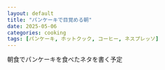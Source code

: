 ```yaml
---
layout: default
title: "パンケーキで目覚める朝"
date: 2025-05-06
categories: cooking
tags: [パンケーキ, ホットクック, コーヒー, ネスプレッソ]
---
```


朝食でパンケーキを食べたネタを書く予定
